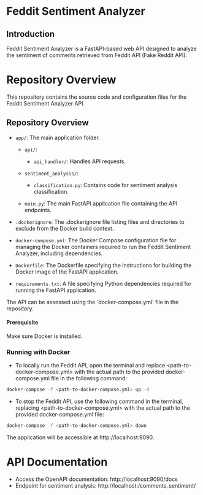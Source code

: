 # Feddit Sentiment Analyzer

## Introduction

Feddit Sentiment Analyzer is a FastAPI-based web API designed to analyze the sentiment of comments retrieved from Feddit API (Fake Reddit API).

# Repository Overview

This repository contains the source code and configuration files for the Feddit Sentiment Analyzer API. 
## Repository Overview

- `app/`: The main application folder.

  - `api/`:

    - `api_handler/`: Handles API requests.

  - `sentiment_analysis/`:

    - `classification.py`: Contains code for sentiment analysis classification.

  - `main.py`: The main FastAPI application file containing the API endpoints.

- `.dockerignore`: The .dockerignore file listing files and directories to exclude from the Docker build context.

- `docker-compose.yml`: The Docker Compose configuration file for managing the Docker containers required to run the Feddit Sentiment Analyzer, including dependencies.

- `Dockerfile`: The Dockerfile specifying the instructions for building the Docker image of the FastAPI application.

- `requirements.txt`: A file specifying Python dependencies required for running the FastAPI application.


The API can be assessed using the 'docker-compose.yml' file in the repository.

#### Prerequisite

Make sure Docker is installed.

### Running with Docker

- To locally run the Feddit API, open the terminal and replace <path-to-docker-compose.yml> with the actual path to the provided docker-compose.yml file in the following command:
```bash
docker-compose -f <path-to-docker-compose.yml> up -d 
```

- To stop the Feddit API, use the following command in the terminal, replacing <path-to-docker-compose.yml> with the actual path to the provided docker-compose.yml file:
```bash
docker-compose -f <path-to-docker-compose.yml> down
```

The application will be accessible at http://localhost:9090.

# API Documentation
- Access the OpenAPI documentation: http://localhost:9090/docs
- Endpoint for sentiment analysis: http://localhost:/comments_sentiment/
